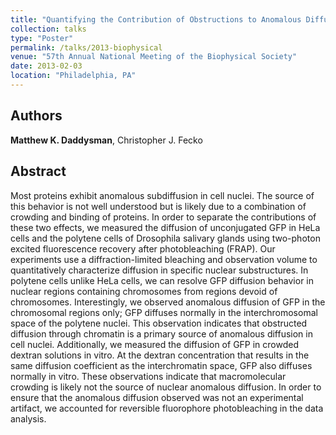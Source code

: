 ```yaml
---
title: "Quantifying the Contribution of Obstructions to Anomalous Diffusion in Cell Nuclei"
collection: talks
type: "Poster"
permalink: /talks/2013-biophysical
venue: "57th Annual National Meeting of the Biophysical Society"
date: 2013-02-03
location: "Philadelphia, PA"
---
```


## Authors
<b>Matthew K. Daddysman</b>, Christopher J. Fecko

## Abstract
Most proteins exhibit anomalous subdiffusion in cell nuclei. The source of this behavior is not well understood but is likely due to a combination of crowding and binding of proteins.  In order to separate the contributions of these two effects, we measured the diffusion of unconjugated GFP in HeLa cells and the polytene cells of Drosophila salivary glands using two-photon excited fluorescence recovery after photobleaching (FRAP).  Our experiments use a diffraction-limited bleaching and observation volume to quantitatively characterize diffusion in specific nuclear substructures.  In polytene cells unlike HeLa cells, we can resolve GFP diffusion behavior in nuclear regions containing chromosomes from regions devoid of chromosomes.  Interestingly, we observed anomalous diffusion of GFP in the chromosomal regions only; GFP diffuses normally in the interchromosomal space of the polytene nuclei.  This observation indicates that obstructed diffusion through chromatin is a primary source of anomalous diffusion in cell nuclei. Additionally, we measured the diffusion of GFP in crowded dextran solutions in vitro. At the dextran concentration that results in the same diffusion coefficient as the interchromatin space, GFP also diffuses normally in vitro. These observations indicate that macromolecular crowding is likely not the source of nuclear anomalous diffusion. In order to ensure that the anomalous diffusion observed was not an experimental artifact, we accounted for reversible fluorophore photobleaching in the data analysis.
